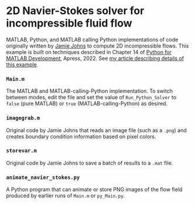 # 2D Navier-Stokes solver for incompressible fluid flow

MATLAB, Python, and MATLAB calling Python implementations of code
originally written by 
[Jamie Johns](https://github.com/JamieMJohns/Navier-stokes-2D-numerical-solve-incompressible-flow-with-custom-scenarios-MATLAB-)
to compute 2D incompressible flows.
This example is built on techniques described in Chapter 14 of
[Python for MATLAB Development](https://github.com/Apress/python-for-matlab-development), Apress, 2022.
See [my article describing details of this example](https://al.danial.org/posts/accelerate_matlab_with_python_and_numba/).

### ``Main.m``
The MATLAB and MATLAB-calling-Python implementation.
To switch between modes, edit the file and set the value of 
`Run_Python_Solver` to `false` (pure MATLAB) or `true`
(MATLAB-calling-Python) as desired.

### ``imagegrab.m``
Original code by Jamie Johns that reads an image file (such
as a ``.png``) and creates boundary condition information
based on pixel colors.

### ``storevar.m``
Original code by Jamie Johns to save a batch of results
to a ``.mat`` file.

### ``animate_navier_stokes.py``
A Python program that can animate or store PNG images of the
flow field produced by earlier runs of ``Main.m`` or ``py_Main.py``.
